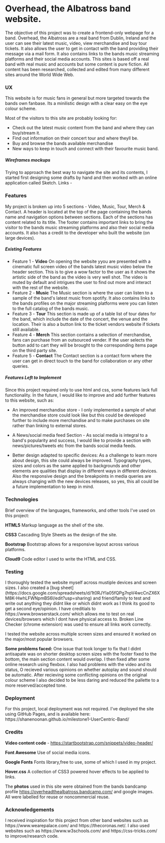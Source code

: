 <h1>Overhead, the Albatross band website.</h1>

The objective of this project was to create a frontend-only webpage for a band. Overhead, the Albatross are a real band from Dublin, Ireland and the user can see their latest music, video, view merchandise and buy tour tickets. It also allows the user to get in contact with the band providing their message via a mail form. It also contains links to the bands music streaming platforms and their social media accounts. This sites is based off a real band with real music and accounts but some content is pure fiction. All content has been researched, collected and edited from many different sites around the World Wide Web.

<h3>UX</h3>
This website is for music fans in general but more targeted towards the bands own fanbase. Its a minilistic design with a clear easy on the eye colour scheme. 

Most of the visitors to this site are probably looking for:
* Check out the latest music content from the band and where they can buy/stream it.
* Find out information on their concert tour and where theyll be.
* Buy and browse the bands available merchandise
* New ways to keep in touch and connect with their favourite music band.

<h5>Wireframes mockups</h5>

Trying to approach the best way to navigate the site and its contents, I started first designing some drafts by hand and then worked with an online application called Sketch.
Links - 

<h3>Features</h3>
My project is broken up into 5 sections - Video, Music, Tour, Merch & Contact. A header is located at the top of the page containing the bands name and navigation options between sections.
Each of the sections has content related to its title.
The footer contains important links to bring the visitor to the bands music streaming platforms and also their social media accounts. It also has a credit to the developer who built the website (on large devices).

<h5>Existing Features</h5>

* Feature 1 - **Video**
On opening the website yyou are presented with a cinematic full screen video of the bands latest music video below the header section. This is to give a wow factor to the user as it shows the artistic side of the band as the video is very well shot. The video is muted by default and intrigues the user to find out more and interact with the rest of the website.
* Feature 2 - **Music**
The Music section is where the user can listen to a sample  of the band's latest music from spotify. It also contains links to the bands profiles on the major streaming platforms were you can listen to the full catalog of the bands music.
* Feature 3 - **Tour**
This section is made up of a table list of tour dates for the band, which include the date of the concert, the venue and the location. Their is also a button link to the ticket vendors website if tickets still available.
* Feature 4 - **Merch**
This section contains a selection of merchandise, fans can purchase from an outsourced vender. If the user selects the button add to cart they will be brought to the corresponding items page on the third party site.
* Feature 5 - **Contact**
The Contact section is a contact form where the user can get in direct touch to the band for collaboration or any other queries.

<h5>Features Left to Implement</h5>  
Since this project required only to use html and css, some features lack full functionality. In the future, I would like to improve and add further features to this website, such as:

* An improved merchandise store - I only implemented a sample of what the merchandise store could look like but this could be developed further to include more merchandise and to make purchases on site rather than linking to external stores.

* A News/social media feed Section - As social media is integral to a band's popularity and success, I would like to provide a section with news/pictures/tweets etc from the bands social media feeds.

* Better design adapted to specific devices: As a challenge to learn more about design, this site could always be improved. Typography types, sizes and colors as the same applied to backgrounds and other elements are qualities that display in different ways in different devices. Also the responsive design and the breakpoints in media queries are always changing with the new devices releases, so yes, this all could be a future implementation to keep in mind.

<h3>Technologies</h3>

Brief overview of the languages, frameworks, and other tools I've used on this project:

**HTML5**  Markup language as the shell of the site.

**CSS3** Cascading Style Sheets as the design of the site.

**Bootstrap** Bootstrap allows for a responsive layout across various platforms.

**Cloud9** Code editor I used to write the HTML and CSS.

<h3>Testing</h3>
I thoroughly tested the website myself across mustiple devices and screen sizes. I also created a [bug sheet](https://docs.google.com/spreadsheets/d/1t0RJYIa05fQPg7npV4wcCnZX6XM8K-HwhLFWNpmBS6I/edit?usp=sharing) and friend/family to test and write out anything they didnt like or which didnt work as I think its good to get a second eye/opinion. I have creditials to https://www.browserstack.com/ which allows me to test on real devices/browsers which I dont have physical access to. Broken Line Checker (chrome extension) was used to ensure all links work correctly.

I tested the website across multiple screen sizes and ensured it worked on the major/most popular browsers.

**Some problems faced:**
One issue that took longer to fix that I didnt antisapate was on shorter desktop screen sizes with the footer fixed to the bottom, the main section content would overlap. I then fixed after some online research using flexbox.
I also had problems with the video and its status, O recieved various opinions on whether autoplay and sound should be automatic.
After recieving some conflicting opinions on the original colour scheme I also decided to be less daring and reduced the pallette to a more reserved/accepted tone.

<h3>Deployment</h3>
For this project, local deployment was not required. I've deployed the site using GitHub Pages, and is available here: https://shanenoonan.github.io/milestone1-UserCentric-Band/

<h3>Credits</h3>

**Video content code** - https://startbootstrap.com/snippets/video-header/

**Font Awesome** Use of social media icons.

**Google Fonts** Fonts library,free to use, some of which I used in my project.

**Hover.css** A collection of CSS3 powered hover effects to be applied to links.

The **photos** used in this site were obtained from the bands bandcamp profile https://overheadthealbatross.bandcamp.com/ and google images. All were labelled for reuse or noncommercial reuse.

<h3>Acknowledgements</h3>
I received inspiration for this project from other band websites such as https://www.wearepalace.com/ and https://thecoronas.net/. 
I also used websites such as https://www.w3schools.com/ and https://css-tricks.com/ to improve/research code.
